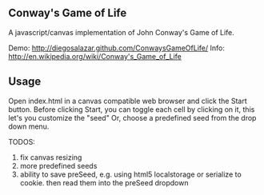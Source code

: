 ## Conway's Game of Life

A javascript/canvas implementation of John Conway's Game of Life.

Demo: http://diegosalazar.github.com/ConwaysGameOfLife/
Info: http://en.wikipedia.org/wiki/Conway's_Game_of_Life

## Usage
Open index.html in a canvas compatible web browser and click the Start button.
Before clicking Start, you can toggle each cell by clicking on it, this let's you customize the "seed"
Or, choose a predefined seed from the drop down menu.

TODOS:
  1. fix canvas resizing
  2. more predefined seeds
  3. ability to save preSeed, e.g. using html5 localstorage or serialize to cookie. then read them into the preSeed dropdown
